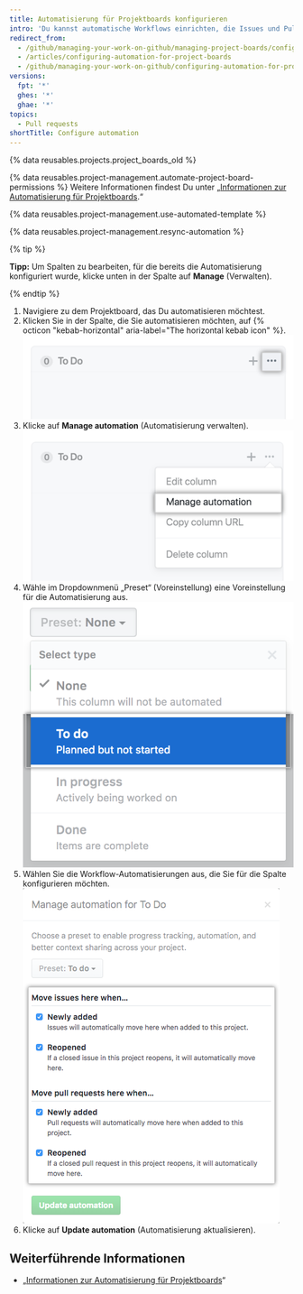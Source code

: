 ```yaml
---
title: Automatisierung für Projektboards konfigurieren
intro: 'Du kannst automatische Workflows einrichten, die Issues und Pull Requests in eine Projektboard-Spalte verschieben, wenn ein festgelegtes Ereignis auftritt.'
redirect_from:
  - /github/managing-your-work-on-github/managing-project-boards/configuring-automation-for-project-boards
  - /articles/configuring-automation-for-project-boards
  - /github/managing-your-work-on-github/configuring-automation-for-project-boards
versions:
  fpt: '*'
  ghes: '*'
  ghae: '*'
topics:
  - Pull requests
shortTitle: Configure automation
---
```


{% data reusables.projects.project_boards_old %}

{% data reusables.project-management.automate-project-board-permissions %} Weitere Informationen findest Du unter „[Informationen zur Automatisierung für Projektboards](/articles/about-automation-for-project-boards).“

{% data reusables.project-management.use-automated-template %}

{% data reusables.project-management.resync-automation %}

{% tip %}

**Tipp:** Um Spalten zu bearbeiten, für die bereits die Automatisierung konfiguriert wurde, klicke unten in der Spalte auf **Manage** (Verwalten).

{% endtip %}

1. Navigiere zu dem Projektboard, das Du automatisieren möchtest.
2. Klicken Sie in der Spalte, die Sie automatisieren möchten, auf {% octicon "kebab-horizontal" aria-label="The horizontal kebab icon" %}. ![Symbol für Bearbeiten](/assets/images/help/projects/edit-column-button.png)
3. Klicke auf **Manage automation** (Automatisierung verwalten). ![Schaltfläche „Manage automation“ (Automatisierung verwalten)](/assets/images/help/projects/manage-automation-button.png)
4. Wähle im Dropdownmenü „Preset“ (Voreinstellung) eine Voreinstellung für die Automatisierung aus. ![Voreinstellung für Automatisierung aus Menü auswählen](/assets/images/help/projects/select-automation.png)
5. Wählen Sie die Workflow-Automatisierungen aus, die Sie für die Spalte konfigurieren möchten. ![Liste der Optionen für die Automatisierung der Spalte](/assets/images/help/projects/select-automation-options-existing-column.png)
6. Klicke auf **Update automation** (Automatisierung aktualisieren).

## Weiterführende Informationen
- „[Informationen zur Automatisierung für Projektboards](/articles/about-automation-for-project-boards)“
